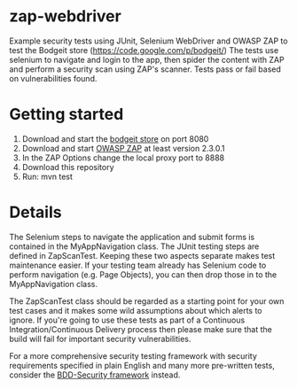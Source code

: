 zap-webdriver
=============
Example security tests using JUnit, Selenium WebDriver and OWASP ZAP to test the Bodgeit store (https://code.google.com/p/bodgeit/)
The tests use selenium to navigate and login to the app, then spider the content with ZAP and perform a security scan using ZAP's scanner.  Tests pass or fail based on vulnerabilities found.

Getting started
===============
1. Download and start the [bodgeit store](https://code.google.com/p/bodgeit/) on port 8080
2. Download and start [OWASP ZAP](https://code.google.com/p/zaproxy/wiki/Downloads?tm=2) at least version 2.3.0.1
3. In the ZAP Options change the local proxy port to 8888
4. Download this repository
5. Run: mvn test

Details
=======
The Selenium steps to navigate the application and submit forms is contained in the MyAppNavigation class.  The JUnit testing steps are defined in ZapScanTest.
Keeping these two aspects separate makes test maintenance easier.  If your testing team already has Selenium code to perform navigation (e.g. Page Objects), you can then drop those in to the MyAppNavigation class.

The ZapScanTest class should be regarded as a starting point for your own test cases and it makes some wild assumptions about which alerts to ignore.  If you're going to use these tests as
part of a Continuous Integration/Continuous Delivery process then please make sure that the build will fail for important security vulnerabilities.

For a more comprehensive security testing framework with security requirements specified in plain English and many more pre-written tests, consider the [BDD-Security framework](http://www.continuumsecurity.net/bdd-intro.html) instead.




